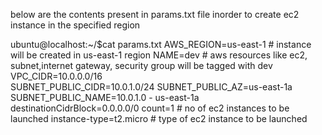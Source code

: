 below are the contents present in params.txt file inorder to create ec2 instance in the specified region

ubuntu@localhost:~/$cat params.txt
AWS_REGION=us-east-1                               # instance will be created in us-east-1 region
NAME=dev                                           # aws resources like ec2, subnet,internet gateway, security group will be tagged with dev
VPC_CIDR=10.0.0.0/16                
SUBNET_PUBLIC_CIDR=10.0.1.0/24
SUBNET_PUBLIC_AZ=us-east-1a
SUBNET_PUBLIC_NAME=10.0.1.0 - us-east-1a
destinationCidrBlock=0.0.0.0/0
count=1                                           # no of ec2 instances to be launched
instance-type=t2.micro                            # type of ec2 instance to be launched
